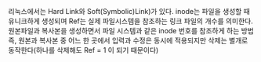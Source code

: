 리눅스에서는 Hard Link와 Soft(Symbolic)Link)가 있다. 
inode는 파일을 생성할 때 유니크하게 생성되며 Ref는 실제 파일시스템을 참조하는 링크 파일의 개수를 의미한다. 
원본파일과 복사본을 생성하면서 파일 시스템과 같은 inode 번호를 참조하게 하는 방법 
즉, 원본과 복사본 중 어느 한 곳에서 입력과 수정은 동시에 적용되지만 삭제는 별개로 동작한다(하나를 삭제해도 Ref = 1
이 되기 때문이다)